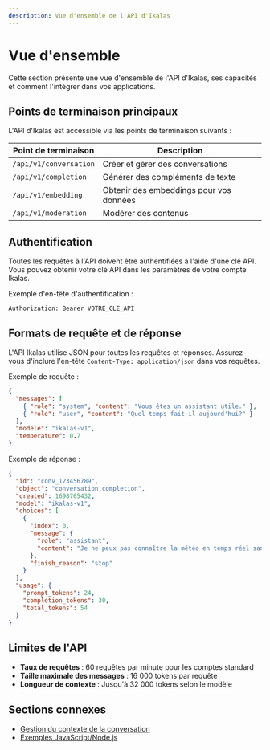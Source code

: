 ```yaml
---
description: Vue d'ensemble de l'API d'Ikalas
---
```


# Vue d'ensemble

Cette section présente une vue d'ensemble de l'API d'Ikalas, ses capacités et comment l'intégrer dans vos applications.

## Points de terminaison principaux

L'API d'Ikalas est accessible via les points de terminaison suivants :

| Point de terminaison   | Description                             |
| ---------------------- | --------------------------------------- |
| `/api/v1/conversation` | Créer et gérer des conversations        |
| `/api/v1/completion`   | Générer des compléments de texte        |
| `/api/v1/embedding`    | Obtenir des embeddings pour vos données |
| `/api/v1/moderation`   | Modérer des contenus                    |

## Authentification

Toutes les requêtes à l'API doivent être authentifiées à l'aide d'une clé API. Vous pouvez obtenir votre clé API dans les paramètres de votre compte Ikalas.

Exemple d'en-tête d'authentification :

```
Authorization: Bearer VOTRE_CLE_API
```

## Formats de requête et de réponse

L'API Ikalas utilise JSON pour toutes les requêtes et réponses. Assurez-vous d'inclure l'en-tête `Content-Type: application/json` dans vos requêtes.

Exemple de requête :

```json
{
  "messages": [
    { "role": "system", "content": "Vous êtes un assistant utile." },
    { "role": "user", "content": "Quel temps fait-il aujourd'hui?" }
  ],
  "modele": "ikalas-v1",
  "temperature": 0.7
}
```

Exemple de réponse :

```json
{
  "id": "conv_123456789",
  "object": "conversation.completion",
  "created": 1698765432,
  "model": "ikalas-v1",
  "choices": [
    {
      "index": 0,
      "message": {
        "role": "assistant",
        "content": "Je ne peux pas connaître la météo en temps réel sans accéder à des données actuelles. Veuillez consulter un service météo ou regarder dehors pour connaître le temps qu'il fait aujourd'hui."
      },
      "finish_reason": "stop"
    }
  ],
  "usage": {
    "prompt_tokens": 24,
    "completion_tokens": 30,
    "total_tokens": 54
  }
}
```

## Limites de l'API

- **Taux de requêtes** : 60 requêtes par minute pour les comptes standard
- **Taille maximale des messages** : 16 000 tokens par requête
- **Longueur de contexte** : Jusqu'à 32 000 tokens selon le modèle

## Sections connexes

- [Gestion du contexte de la conversation](managing-conversation-context.md)
- [Exemples JavaScript/Node.js](../javascript/nodejs-examples.md)

